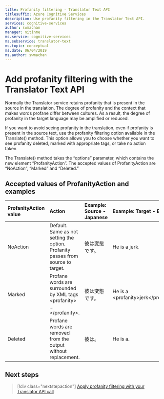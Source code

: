 ```yaml
---
title: Profanity filtering - Translator Text API
titlesuffix: Azure Cognitive Services
description: Use profanity filtering in the Translator Text API.
services: cognitive-services
author: swmachan
manager: nitinme
ms.service: cognitive-services
ms.subservice: translator-text
ms.topic: conceptual
ms.date: 06/04/2019
ms.author: swmachan
---
```


# Add profanity filtering with the Translator Text API

Normally the Translator service retains profanity that is present in the source in the translation. The degree of profanity and the context that makes words profane differ between cultures. As a result, the degree of profanity in the target language may be amplified or reduced.

If you want to avoid seeing profanity in the translation, even if profanity is present in the source text, use the profanity filtering option available in the Translate() method. This option allows you to choose whether you want to see profanity deleted, marked with appropriate tags, or take no action taken.

The Translate() method takes the “options” parameter, which contains the new element “ProfanityAction”. The accepted values of ProfanityAction are “NoAction”, “Marked” and “Deleted.”

## Accepted values of ProfanityAction and examples
|ProfanityAction value | Action | Example: Source - Japanese | Example: Target - English|
| :---|:---|:---|:---|
| NoAction | Default. Same as not setting the option. Profanity passes from source to target. | 彼は変態です。 | He is a jerk. |
| Marked | Profane words are surrounded by XML tags \<profanity> ... \</profanity>. | 彼は変態です。 | He is a \<profanity>jerk\</profanity>. |
| Deleted | Profane words are removed from the output without replacement. | 彼は。 | He is a. |

## Next steps
> [!div class="nextstepaction"]
> [Apply profanity filtering with your Translator API call](reference/v3-0-translate.md)

